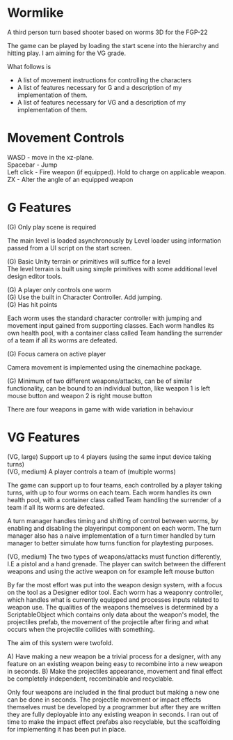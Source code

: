 # Wormlike
A third person turn based shooter based on worms 3D for the FGP-22 

The game can be played by loading the start scene into the hierarchy and hitting
play. 
I am aiming for the VG grade.

What follows is
- A list of movement instructions for controlling the characters
- A list of features necessary for G and a description of my implementation of them.
- A list of features necessary for VG and a description of my implementation of them.
# Movement Controls 
WASD - move in the xz-plane.  
Spacebar - Jump  
Left click - Fire weapon (if equipped). Hold to charge on applicable weapon.  
ZX - Alter the angle of an equipped weapon

# G Features
(G) Only play scene is required

The main level is loaded asynchronously by Level loader using information 
passed from a UI script on the start screen.

(G) Basic Unity terrain or primitives will suffice for a level  
The level terrain is built using simple primitives with some additional level design editor tools.

(G) A player only controls one worm  
(G) Use the built in Character Controller. Add jumping.  
(G) Has hit points  

Each worm uses the standard character controller with jumping and movement
input gained from supporting classes.
Each worm handles its own health pool, with a container class
called Team handling the surrender of a team if all its worms are
defeated. 

(G) Focus camera on active player  

Camera movement is implemented using the cinemachine package.

(G) Minimum of two different weapons/attacks, can be of similar functionality, 
can be bound to an individual button, 
like weapon 1 is left mouse button and weapon 2 is right mouse button  

There are four weapons in game with wide variation in behaviour

# VG Features
(VG, large) Support up to 4 players (using the same input device taking turns)  
(VG, medium) A player controls a team of (multiple worms)

The game can support up to four teams, each controlled by a player taking turns, with up to four worms on each team.
Each worm handles its own health pool, with a container class 
called Team handling the surrender of a team if all its worms are
defeated.

A turn manager handles timing and shifting of control between worms,
by enabling and disabling the playerinput component on each worm. 
 The turn manager also has a naive implementation of a turn timer handled by turn manager
to better simulate how turns function for playtesting purposes.

(VG, medium) The two types of weapons/attacks must function differently, I.E a pistol and a hand grenade. The player can switch between the different weapons and using the active weapon on for example left mouse button

By far the most effort was put into the weapon design system, with a 
focus on the tool as a Designer editor tool. Each worm has a weaponry controller,
which handles what is currently equipped and processes inputs related to
weapon use. The qualities of the weapons themselves is determined by a 
ScriptableObject which contains only data about the weapon's model, the
projectiles prefab, the movement of the projectile after firing and
what occurs when the projectile collides with something.

The aim of this system were twofold.

A) Have making a new weapon be a trivial process for a designer, with 
any feature on an existing weapon being easy to recombine into a new 
weapon in seconds.
B) Make the projectiles appearance, movement and final effect be completely 
independent, recombinable and recyclable.

Only four weapons are included in the final product but making a new one
can be done in seconds. The projectile movement or impact effects themselves 
must be developed by a programmer but after they are written they are fully 
deployable into any existing weapon in seconds. I ran out of time to make the
impact effect prefabs also recyclable, but the scaffolding for implementing it
has been put in place. 
